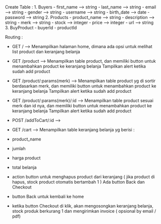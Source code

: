 Create Table :
    1. Buyers
        - first_name --> string
        - last_name --> string
        - email --> string
        - gender --> string
        - username --> string
        - birth_date --> date
        - password --> string
    2. Products
        - product_name --> string
        - description --> string
        - merk --> string
        - stock --> integer
        - price --> integer
        - url --> string
    3. BuyProduct
        - buyerId
        - productId

Routing :

- GET / --> 
Menampilkan halaman home, dimana ada opsi untuk melihat list product dan keranjang belanja

- GET /product --> 
Menampilkan table product, dan memiliki button untuk menambahkan product ke keranjang belanja
Tampilkan alert ketika sudah add product

- GET /product/:params(merk) -->
Menampilkan table product yg di sortir berdasarkan merk, dan memiliki button untuk menambahkan product ke keranjang belanja
Tampilkan alert ketika sudah add product

- GET /product/:params(merk)/:id -->
Menampilkan table product sesuai merk dan id nya, dan memiliki button untuk menambahkan product ke keranjang belanja
Tampilkan alert ketika sudah add product

- POST /addToCart/:id -->

- GET /cart --> 
Menampilkan table keranjang belanja yg berisi :
- product_name
- jumlah
- harga product
- total belanja
- action button untuk menghapus product dari keranjang ( jika product di hapus, stock product otomatis bertambah 1 )
Ada button Back dan Checkout 
- button Back untuk kembali ke home
- ketika button Checkout di klik, akan mengosongkan keranjang belanja, stock produk berkurang 1 dan mengirimkan invoice ( opsional by email / pdf)